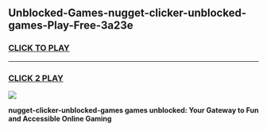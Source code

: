 
## Unblocked-Games-nugget-clicker-unblocked-games-Play-Free-3a23e
<h3>
<a href="https://premium76.site?title=nugget-clicker-unblocked-games&ref=23A">CLICK TO PLAY</a></h3>
<hr>

<h3>
<a href="https://premium76.site?title=nugget-clicker-unblocked-games&ref=23A">CLICK 2 PLAY</a>
  
</h3>

<a href="https://premium76.site?title=nugget-clicker-unblocked-games&ref=23A"><img src="https://clearcache.store/games.png"></a>


**nugget-clicker-unblocked-games games unblocked: Your Gateway to Fun and Accessible Online Gaming**
